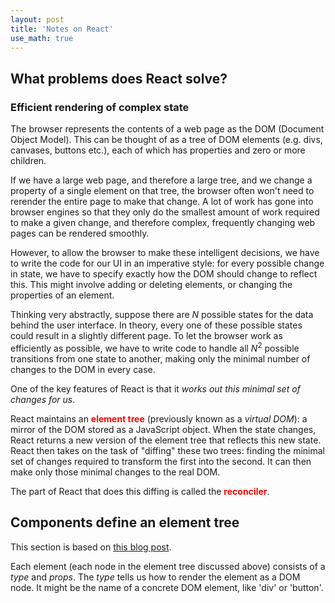 ```yaml
---
layout: post
title: 'Notes on React'
use_math: true
---
```


## What problems does React solve?

### Efficient rendering of complex state

The browser represents the contents of a web page as the DOM (Document Object Model). This can be thought of as a tree of DOM elements (e.g. divs, canvases, buttons etc.), each of which has properties and zero or more children.

If we have a large web page, and therefore a large tree, and we change a property of a single element on that tree,
the browser often won't need to rerender the entire page to make that change. A lot of work has gone into browser engines so that they only do the smallest amount of work required to make a given change, and therefore complex, frequently changing web pages can be rendered smoothly.

However, to allow the browser to make these intelligent decisions, we have to write the code for our UI in an imperative style: for every possible change in state, we have to specify exactly how the DOM should change to reflect this. This might involve adding or deleting elements, or changing the properties of an element.

Thinking very abstractly, suppose there are $N$ possible states for the data behind the user interface. In theory, every one of these possible states could result in a slightly different page. To let the browser work as efficiently as possible, we have to write code to handle all $N^2$ possible transitions from one state to another,
making only the minimal number of changes to the DOM in every case.

One of the key features of React is that it *works out this minimal set of changes for us*.

React maintains an <span style="color: red">**element tree**</span> (previously known as a *virtual DOM*): a mirror of the DOM stored as a JavaScript object. When the state changes, React returns a new version of the element tree that reflects this new state. React then takes on the task of "diffing" these two trees: finding the minimal set of changes required to transform the first into the second. It can then make only those minimal changes to the real DOM.

The part of React that does this diffing is called the <span style="color: red">**reconciler**</span>.

## Components define an element tree

This section is based on [this blog post](https://reactjs.org/blog/2015/12/18/react-components-elements-and-instances.html).

Each element (each node in the element tree discussed above) consists of a *type* and *props*. The *type* tells us how to render the element as a DOM node. It might be the name of a concrete DOM element, like 'div' or 'button'.